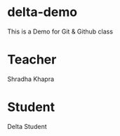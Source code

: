 # delta-demo

This is a Demo for Git &amp; Github class

# Teacher

Shradha Khapra

# Student

Delta Student

